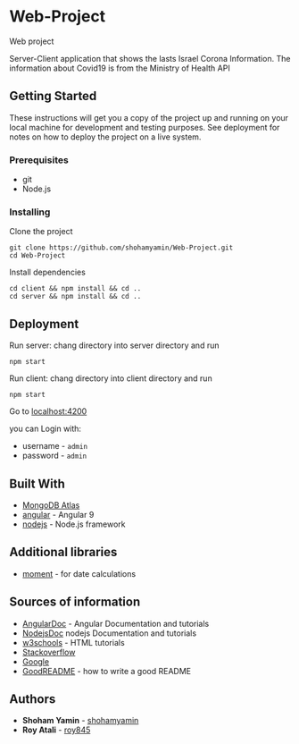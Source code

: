 # Web-Project
Web project

Server-Client application that shows the lasts Israel Corona Information.
The information about Covid19 is from the Ministry of Health API

## Getting Started

These instructions will get you a copy of the project up and running on your local machine for development and testing purposes. See deployment for notes on how to deploy the project on a live system.

### Prerequisites

- git
- Node.js

### Installing

Clone the project

```
git clone https://github.com/shohamyamin/Web-Project.git
cd Web-Project

```

Install dependencies

```
cd client && npm install && cd ..
cd server && npm install && cd ..

```

## Deployment

Run server:
chang directory into server directory and run

```
npm start
```

Run client:
chang directory into client directory and run

```
npm start
```

Go to [localhost:4200](http://localhost:4200) 

you can Login with:
- username - `admin`
- password - `admin`

## Built With
- [MongoDB Atlas](https://www.mongodb.com/cloud/atlas)
- [angular](https://angular.io) - Angular 9
- [nodejs](https://nodejs.org) - Node.js framework

## Additional libraries

- [moment](https://www.npmjs.com/package/moment) - for date calculations

## Sources of information

- [AngularDoc](https://angular.io/docs) - Angular Documentation and tutorials
- [NodejsDoc](https://nodejs.org/en/docs/guides/getting-started-guide/) nodejs Documentation and tutorials
- [w3schools](https://www.w3schools.com/html/) - HTML tutorials
- [Stackoverflow](https://stackoverflow.com/questions)
- [Google](https://www.google.com/)
- [GoodREADME](https://gist.github.com/PurpleBooth/109311bb0361f32d87a2) - how to write a good README


## Authors

- **Shoham Yamin** - [shohamyamin](https://github.com/shohamyamin)
- **Roy Atali** - [roy845](https://github.com/roy845)
